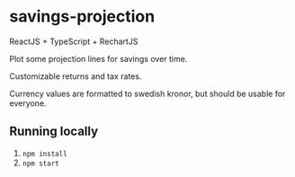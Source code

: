 # savings-projection

ReactJS + TypeScript + RechartJS

Plot some projection lines for savings over time.

Customizable returns and tax rates.

Currency values are formatted to swedish kronor, but should be usable for everyone.

## Running locally

1. `npm install`
1. `npm start`
